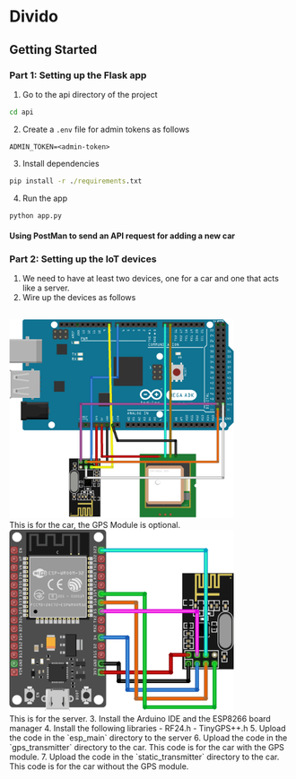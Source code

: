 # Divido

## Getting Started

### Part 1: Setting up the Flask app
1. Go to the api directory of the project
```cmd
cd api
```
2. Create a `.env` file for admin tokens as follows
```.env
ADMIN_TOKEN=<admin-token>
```
3. Install dependencies
```cmd
pip install -r ./requirements.txt
```
4. Run the app
```cmd
python app.py
```
#### Using PostMan to send an API request for adding a new car
### Part 2: Setting up the IoT devices
1. We need to have at least two devices, one for a car and one that acts like a server.
2. Wire up the devices as follows
<br>
<img src="pics/mega_schema.png" alt="drawing" width="400"/>
<br>
This is for the car, the GPS Module is optional.
<br>
<img src="pics/esp_schema.png" alt="drawing" width="400"/>
<br>
This is for the server.
3. Install the Arduino IDE and the ESP8266 board manager
4. Install the following libraries
    - RF24.h
    - TinyGPS++.h
5. Upload the code in the `esp_main` directory to the server
6. Upload the code in the `gps_transmitter` directory to the car. This code is for the car with the GPS module.
7. Upload the code in the `static_transmitter` directory to the car. This code is for the car without the GPS module.
